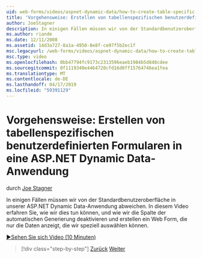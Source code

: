 ```yaml
---
uid: web-forms/videos/aspnet-dynamic-data/how-to-create-table-specific-custom-forms-in-an-aspnet-dynamic-data-application
title: 'Vorgehensweise: Erstellen von tabellenspezifischen benutzerdefinierten Formularen in eine ASP.NET Dynamic Data-Anwendung | Microsoft-Dokumentation'
author: JoeStagner
description: In einigen Fällen müssen wir von der Standardbenutzeroberfläche in unserer ASP.NET Dynamic Data-Anwendung abweichen. In diesem Video erfahren Sie, wie wir dies tun können, und wie wir deaktivieren können...
ms.author: riande
ms.date: 12/11/2008
ms.assetid: 14d3a727-8a1a-4950-8e8f-ce97f5b2ec1f
msc.legacyurl: /web-forms/videos/aspnet-dynamic-data/how-to-create-table-specific-custom-forms-in-an-aspnet-dynamic-data-application
msc.type: video
ms.openlocfilehash: 0bb47794fc9173c2313596eaeb1984b5d848cdee
ms.sourcegitcommit: 0f1119340e4464720cfd16d0ff15764746ea1fea
ms.translationtype: MT
ms.contentlocale: de-DE
ms.lasthandoff: 04/17/2019
ms.locfileid: "59391129"
---
```

# <a name="how-to-create-table-specific-custom-forms-in-an-aspnet-dynamic-data-application"></a>Vorgehensweise: Erstellen von tabellenspezifischen benutzerdefinierten Formularen in eine ASP.NET Dynamic Data-Anwendung

durch [Joe Stagner](https://github.com/JoeStagner)

In einigen Fällen müssen wir von der Standardbenutzeroberfläche in unserer ASP.NET Dynamic Data-Anwendung abweichen. In diesem Video erfahren Sie, wie wir dies tun können, und wie wir die Spalte der automatischen Generierung deaktivieren und erstellen ein Web Form, die nur die Daten anzeigt, die wir speziell auswählen können.

[&#9654;Sehen Sie sich Video (10 Minuten)](https://channel9.msdn.com/Blogs/ASP-NET-Site-Videos/how-to-create-table-specific-custom-forms-in-an-aspnet-dynamic-data-application)

> [!div class="step-by-step"]
> [Zurück](how-to-remove-columns-from-your-dynamicdata-data-grids.md)
> [Weiter](aspnet-dynamic-data-custom-form-formatting.md)
